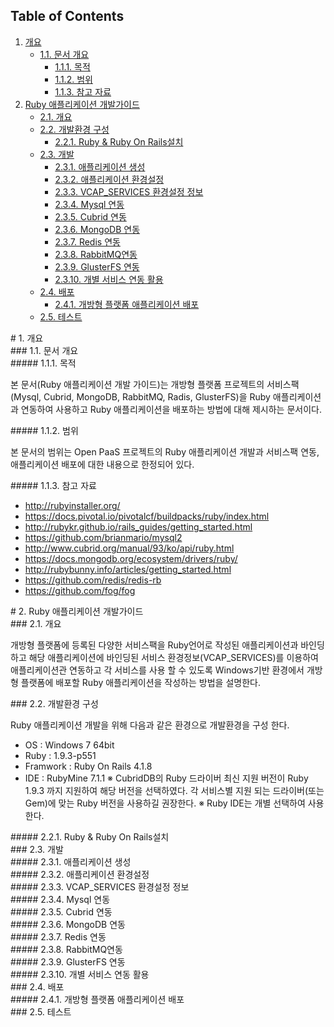 
## Table of Contents
1.	[개요](#1)
     * [1.1.	문서 개요](#2)
          * [1.1.1.	목적](#3)
          * [1.1.2.	범위](#4)
          * [1.1.3.	참고 자료](#5)
2.	[Ruby 애플리케이션 개발가이드](#6)
     * [2.1.	개요](#7)
     * [2.2.	개발환경 구성](#8)
          * [2.2.1.	Ruby & Ruby On Rails설치](#9)
     * [2.3.	개발](#10)
          * [2.3.1.	애플리케이션 생성](#11)
          * [2.3.2.	애플리케이션 환경설정](#12)
          * [2.3.3.	VCAP_SERVICES 환경설정 정보](#13)
          * [2.3.4.	Mysql 연동](#14)
          * [2.3.5.	Cubrid 연동](#15)
          * [2.3.6.	MongoDB 연동](#16)
          * [2.3.7.	Redis 연동](#17)
          * [2.3.8.	RabbitMQ연동](#18)
          * [2.3.9.	GlusterFS 연동](#19)
          * [2.3.10.	개별 서비스 연동 활용](#20)
     * [2.4.	배포](#21)
          * [2.4.1.	개방형 플랫폼 애플리케이션 배포](#22)
     * [2.5.	테스트](#23)

<div id='1'></div>
# 1.	개요

<div id='2'></div>
### 1.1.	문서 개요

<div id='3'></div>
##### 1.1.1.	목적

본 문서(Ruby 애플리케이션 개발 가이드)는 개방형 플랫폼 프로젝트의 서비스팩(Mysql, Cubrid, MongoDB, RabbitMQ, Radis, GlusterFS)을 Ruby 애플리케이션과 연동하여 사용하고 Ruby 애플리케이션을 배포하는 방법에 대해 제시하는 문서이다.

<div id='4'></div>
##### 1.1.2.	범위

본 문서의 범위는 Open PaaS 프로젝트의 Ruby 애플리케이션 개발과 서비스팩 연동, 애플리케이션 배포에 대한 내용으로 한정되어 있다.

<div id='5'></div>
##### 1.1.3.	참고 자료

-	http://rubyinstaller.org/
-	https://docs.pivotal.io/pivotalcf/buildpacks/ruby/index.html
-	http://rubykr.github.io/rails_guides/getting_started.html
-	https://github.com/brianmario/mysql2
-	http://www.cubrid.org/manual/93/ko/api/ruby.html
-	https://docs.mongodb.org/ecosystem/drivers/ruby/
-	http://rubybunny.info/articles/getting_started.html
-	https://github.com/redis/redis-rb
-	https://github.com/fog/fog


<div id='6'></div>
# 2.	Ruby 애플리케이션 개발가이드


<div id='7'></div>
### 2.1.	개요

개방형 플랫폼에 등록된 다양한 서비스팩을 Ruby언어로 작성된 애플리케이션과 바인딩하고 해당 애플리케이션에 바인딩된 서비스 환경정보(VCAP_SERVICES)를 이용하여 애플리케이션관 연동하고 각 서비스를 사용 할 수 있도록 Windows기반 환경에서 개방형 플랫폼에 배포할 Ruby 애플리케이션을 작성하는 방법을 설명한다.

<div id='8'></div>
### 2.2.	개발환경 구성

Ruby 애플리케이션 개발을 위해 다음과 같은 환경으로 개발환경을 구성 한다.

-	OS : Windows 7 64bit
-	Ruby : 1.9.3-p551
-	Framwork : Ruby On Rails 4.1.8
-	IDE : RubyMine 7.1.1
※	CubridDB의 Ruby 드라이버 최신 지원 버전이 Ruby 1.9.3 까지 지원하여 해당 버전을 선택하였다. 각 서비스별 지원 되는 드라이버(또는 Gem)에 맞는 Ruby 버전을 사용하길 권장한다.
※	Ruby IDE는 개별 선택하여 사용한다. 


<div id='9'></div>
##### 2.2.1.	Ruby & Ruby On Rails설치


<div id='10'></div>
### 2.3.	개발


<div id='11'></div>
##### 2.3.1.	애플리케이션 생성


<div id='12'></div>
##### 2.3.2.	애플리케이션 환경설정


<div id='13'></div>
##### 2.3.3.	VCAP_SERVICES 환경설정 정보


<div id='14'></div>
##### 2.3.4.	Mysql 연동


<div id='15'></div>
##### 2.3.5.	Cubrid 연동


<div id='16'></div>
##### 2.3.6.	MongoDB 연동


<div id='17'></div>
##### 2.3.7.	Redis 연동


<div id='18'></div>
##### 2.3.8.	RabbitMQ연동


<div id='19'></div>
##### 2.3.9.	GlusterFS 연동


<div id='20'></div>
##### 2.3.10.	개별 서비스 연동 활용


<div id='21'></div>
### 2.4.	배포


<div id='22'></div>
##### 2.4.1.	개방형 플랫폼 애플리케이션 배포


<div id='23'></div>
### 2.5.	테스트


